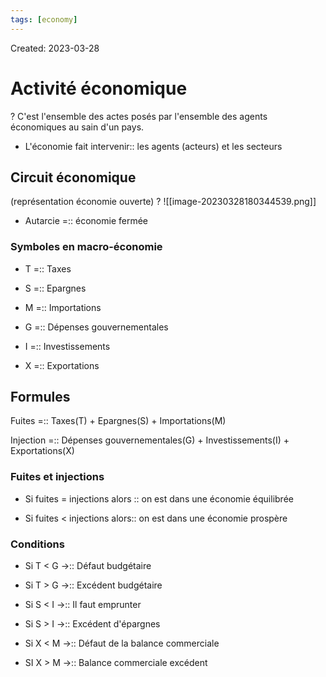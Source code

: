 ```yaml
---
tags: [economy]
---
```

Created: 2023-03-28

# Activité économique
?
C'est l'ensemble des actes posés par l'ensemble des agents économiques au sain d'un pays.
<!--SR:!2023-12-16,89,150-->

- L'économie fait intervenir:: les agents (acteurs) et les secteurs
<!--SR:!2023-12-08,132,230-->

## Circuit économique
(représentation économie ouverte)
?
![[image-20230328180344539.png]]
<!--SR:!2023-12-11,158,250-->

- Autarcie =:: économie fermée
<!--SR:!2023-11-14,56,270-->

### Symboles en macro-économie
- T =:: Taxes
<!--SR:!2023-11-28,171,310-->
- S =:: Epargnes
<!--SR:!2024-01-05,198,310-->
- M =:: Importations
<!--SR:!2024-02-28,257,330-->
- G =:: Dépenses gouvernementales
<!--SR:!2023-11-14,161,310-->
- I =:: Investissements
<!--SR:!2023-12-07,179,310-->
- X =:: Exportations
<!--SR:!2024-04-23,300,330-->

## Formules
Fuites =:: Taxes(T) + Epargnes(S) + Importations(M)
<!--SR:!2023-11-01,80,230-->
Injection =:: Dépenses gouvernementales(G) + Investissements(I) + Exportations(X)
<!--SR:!2024-01-14,117,221-->

### Fuites et injections
- Si fuites = injections alors :: on est dans une économie équilibrée
<!--SR:!2024-03-25,231,270-->
- Si fuites < injections alors:: on est dans une économie prospère
<!--SR:!2024-03-27,231,270-->

### Conditions
- Si T < G $\rightarrow$:: Défaut budgétaire
<!--SR:!2024-01-29,175,230-->
- Si T > G $\rightarrow$:: Excédent budgétaire
<!--SR:!2023-12-31,170,250-->
- Si S < I $\rightarrow$:: Il faut emprunter
<!--SR:!2024-06-04,244,230-->
- Si S > I $\rightarrow$:: Excédent d'épargnes
<!--SR:!2024-09-01,315,250-->
- Si X < M $\rightarrow$:: Défaut de la balance commerciale
<!--SR:!2023-11-10,138,250-->
- SI X > M $\rightarrow$:: Balance commerciale excédent
<!--SR:!2024-07-04,279,250-->